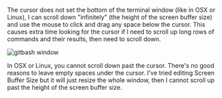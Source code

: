 The cursor does not set the bottom of the terminal window (like in OSX or Linux), I can scroll down "infinitely" (the height of the screen buffer size) and use the mouse to click and drag any space below the cursor. This causes extra time looking for the cursor if I need to scroll up long rows of commands and their results, then need to scroll down.

![gitbash window](https://i.stack.imgur.com/9Tdrs.png)

In OSX or Linux, you cannot scroll down past the cursor. There's no good reasons to leave empty spaces under the cursor. I've tried editing Screen Buffer Size but it will just resize the whole window, then I cannot scroll up past the height of the screen buffer size.